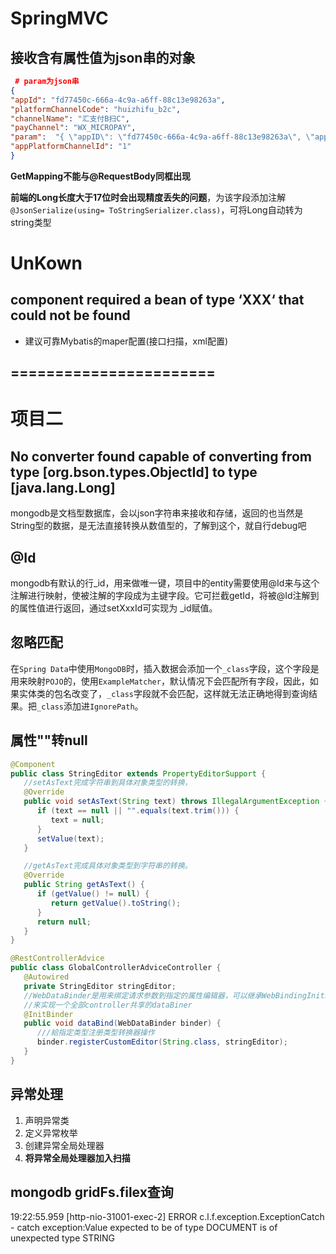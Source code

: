 # SpringMVC

## 接收含有属性值为json串的对象

```json
 # param为json串
{
"appId": "fd77450c-666a-4c9a-a6ff-88c13e98263a",
"platformChannelCode": "huizhifu_b2c",
"channelName": "汇支付B扫C",
"payChannel": "WX_MICROPAY",
"param":  "{ \"appID\": \"fd77450c-666a-4c9a-a6ff-88c13e98263a\", \"appSecret\": \"cec1a9185ad435abe1bced4b93f7ef2e\", \"key\": \"95fe355daca50f1ae82f0865c2ce87c8\", \"merchantId\": \"1556927311154872322\", \"payKey\": \"95fe355daca50f1ae82f0865c2ce87c8\" }",
"appPlatformChannelId": "1"
}
```

**GetMapping不能与@RequestBody同框出现**

**前端的Long长度大于17位时会出现精度丢失的问题**，为该字段添加注解`@JsonSerialize(using= ToStringSerializer.class)`，可将Long自动转为string类型



# UnKown

## component required a bean of type ‘XXX‘ that could not be found

+ 建议可靠Mybatis的maper配置(接口扫描，xml配置)



##  =======================

# 项目二

## No converter found capable of converting from type [org.bson.types.ObjectId] to type [java.lang.Long]

mongodb是文档型数据库，会以json字符串来接收和存储，返回的也当然是String型的数据，是无法直接转换从数值型的，了解到这个，就自行debug吧



## @Id

mongodb有默认的行_id，用来做唯一键，项目中的entity需要使用@Id来与这个注解进行映射，使被注解的字段成为主键字段。它可拦截getId，将被@Id注解到的属性值进行返回，通过setXxxId可实现为 _id赋值。

## 忽略匹配

在`Spring Data`中使用`MongoDB`时，插入数据会添加一个`_class`字段，这个字段是用来映射`POJO`的，使用`ExampleMatcher`，默认情况下会匹配所有字段，因此，如果实体类的包名改变了，`_class`字段就不会匹配，这样就无法正确地得到查询结果。把`_class`添加进`IgnorePath`。



## 属性""转null

```java
@Component
public class StringEditor extends PropertyEditorSupport {
   //setAsText完成字符串到具体对象类型的转换，
   @Override
   public void setAsText(String text) throws IllegalArgumentException {
      if (text == null || "".equals(text.trim())) {
         text = null;
      }
      setValue(text);
   }

   //getAsText完成具体对象类型到字符串的转换。
   @Override
   public String getAsText() {
      if (getValue() != null) {
         return getValue().toString();
      }
      return null;
   }
}
```



```java
@RestControllerAdvice
public class GlobalControllerAdviceController {
   @Autowired
   private StringEditor stringEditor;
   //WebDataBinder是用来绑定请求参数到指定的属性编辑器，可以继承WebBindingInitializer
   //来实现一个全部controller共享的dataBiner
   @InitBinder
   public void dataBind(WebDataBinder binder) {
      ///給指定类型注册类型转换器操作
      binder.registerCustomEditor(String.class, stringEditor);
   }
}
```



## 异常处理

1. 声明异常类
2. 定义异常枚举
3. 创建异常全局处理器
4. **将异常全局处理器加入扫描**



## mongodb gridFs.filex查询

19:22:55.959 [http-nio-31001-exec-2] ERROR c.l.f.exception.ExceptionCatch - catch exception:Value expected to be of type DOCUMENT is of unexpected type STRING